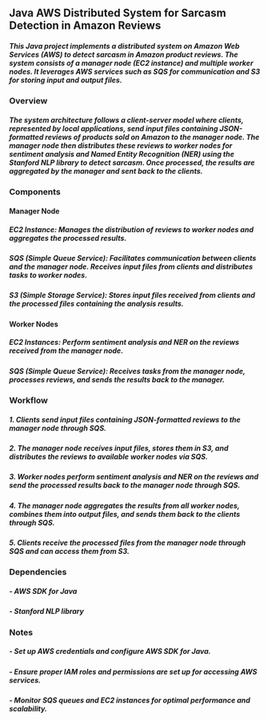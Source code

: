 ## **Java AWS Distributed System for Sarcasm Detection in Amazon Reviews**
##### This Java project implements a distributed system on Amazon Web Services (AWS) to detect sarcasm in Amazon product reviews. The system consists of a manager node (EC2 instance) and multiple worker nodes. It leverages AWS services such as SQS for communication and S3 for storing input and output files.

### **Overview**
##### The system architecture follows a client-server model where clients, represented by local applications, send input files containing JSON-formatted reviews of products sold on Amazon to the manager node. The manager node then distributes these reviews to worker nodes for sentiment analysis and Named Entity Recognition (NER) using the Stanford NLP library to detect sarcasm. Once processed, the results are aggregated by the manager and sent back to the clients.

### **Components**
#### Manager Node
##### EC2 Instance: Manages the distribution of reviews to worker nodes and aggregates the processed results.  
##### SQS (Simple Queue Service): Facilitates communication between clients and the manager node. Receives input files from clients and distributes tasks to worker nodes.  
##### S3 (Simple Storage Service): Stores input files received from clients and the processed files containing the analysis results.

#### Worker Nodes
##### EC2 Instances: Perform sentiment analysis and NER on the reviews received from the manager node.  
##### SQS (Simple Queue Service): Receives tasks from the manager node, processes reviews, and sends the results back to the manager.

### **Workflow**
##### 1. Clients send input files containing JSON-formatted reviews to the manager node through SQS.  
##### 2. The manager node receives input files, stores them in S3, and distributes the reviews to available worker nodes via SQS.  
##### 3. Worker nodes perform sentiment analysis and NER on the reviews and send the processed results back to the manager node through SQS.  
##### 4. The manager node aggregates the results from all worker nodes, combines them into output files, and sends them back to the clients through SQS.  
##### 5. Clients receive the processed files from the manager node through SQS and can access them from S3.

### **Dependencies**
##### - AWS SDK for Java  
##### - Stanford NLP library

### **Notes**
##### - Set up AWS credentials and configure AWS SDK for Java.  
##### - Ensure proper IAM roles and permissions are set up for accessing AWS services.  
##### - Monitor SQS queues and EC2 instances for optimal performance and scalability.
